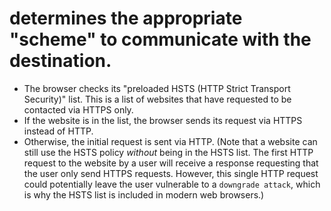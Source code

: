 # determines the appropriate "scheme" to communicate with the destination.

- The browser checks its "preloaded HSTS (HTTP Strict Transport Security)" list. This is a list of websites that have requested to be contacted via HTTPS only.
- If the website is in the list, the browser sends its request via HTTPS instead of HTTP.
- Otherwise, the initial request is sent via HTTP. (Note that a website can still use the HSTS policy *without* being in the HSTS list.  The first HTTP request to the website by a user will receive a response requesting that the user only send HTTPS requests.  However, this single HTTP request could potentially leave the user vulnerable to a `downgrade attack`, which is why the HSTS list is included in modern web browsers.)
